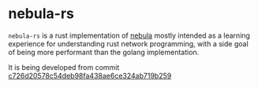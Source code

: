# nebula-rs

`nebula-rs` is a rust implementation of [nebula](https://github.com/slackhq/nebula) mostly intended as a learning experience for understanding rust network programming, with a side goal of being more performant than the golang implementation.

It is being developed from commit [c726d20578c54deb98fa438ae6ce324ab719b259](https://github.com/slackhq/nebula/tree/c726d20578c54deb98fa438ae6ce324ab719b259)